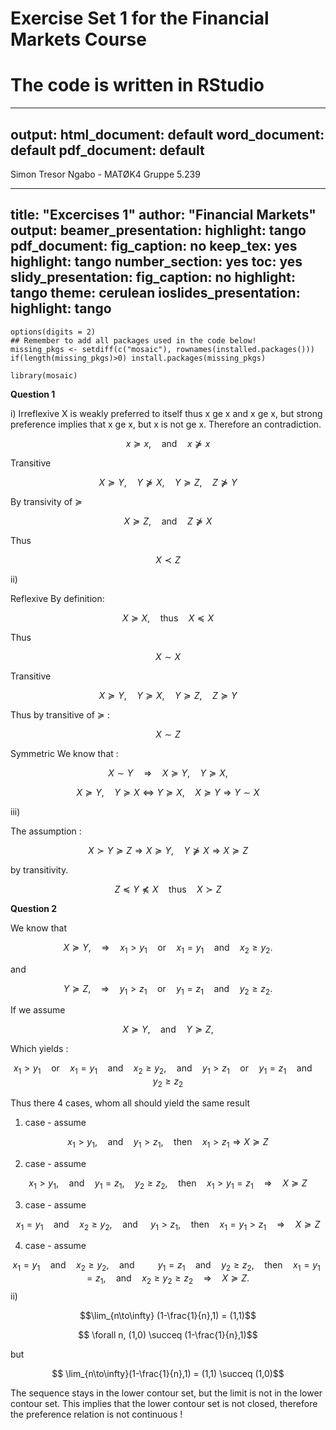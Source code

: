 # Exercise Set 1 for the Financial Markets Course

# The code is written in RStudio

---
output:
  html_document: default
  word_document: default
  pdf_document: default
---


Simon Tresor Ngabo - MATØK4 Gruppe 5.239

---
title: "Excercises 1"
author: "Financial Markets"
output:
  beamer_presentation:
    highlight: tango
  pdf_document:
    fig_caption: no
    keep_tex: yes
    highlight: tango
    number_section: yes
    toc: yes
  slidy_presentation:
    fig_caption: no
    highlight: tango
    theme: cerulean
  ioslides_presentation:
    highlight: tango
---

```{r, include = FALSE}
options(digits = 2)
## Remember to add all packages used in the code below!
missing_pkgs <- setdiff(c("mosaic"), rownames(installed.packages()))
if(length(missing_pkgs)>0) install.packages(missing_pkgs)
```

```{r, include=FALSE}
library(mosaic)
```

$\textbf{Question 1}$

i)
Irreflexive
X is weakly preferred to itself thus x ge x and x ge x, but strong preference implies that x ge x, but x is not ge x. Therefore an contradiction.

$$ x \succeq x,\quad \text{and}\quad x\nsucceq x $$

Transitive

$$X \succeq Y,\quad Y \nsucceq X,\quad Y \succeq Z, \quad Z \nsucceq Y$$

By transivity of $\succeq$

$$ X \succeq Z, \quad \text{and} \quad Z \nsucceq X $$

Thus 

$$ X \prec Z$$

ii)

Reflexive
By definition:

$$ X \succeq X, \quad \text{thus} \quad X \preceq X$$

Thus 

$$ X \sim X$$

Transitive

$$ X \succeq Y, \quad Y \succeq X,\quad Y \succeq Z,\quad Z \succeq Y $$

Thus by transitive of $\succeq$ :

$$ X \sim Z$$

Symmetric
We know that :

$$X \sim Y \quad \Rightarrow \quad X \succeq Y, \quad Y \succeq X, $$

$$X \succeq Y, \quad Y \succeq X \iff Y \succeq X, \quad X \succeq Y \Rightarrow Y \sim X$$

iii) 

The assumption :

$$ X \succ Y \succeq Z \Rightarrow X \succeq Y, \quad Y \nsucceq X \Rightarrow X \succeq Z$$

by transitivity.

$$ Z \preceq Y \npreceq X \quad \text{thus} \quad X \succ Z $$

$\textbf{Question 2}$

We know  that

$$X \succeq Y, \quad \Rightarrow \quad x_1>y_1 \quad \text{or} \quad x_1=y_1 \quad \text{and}  \quad x_2 \ge y_2.$$

and 

$$ Y \succeq Z, \quad \Rightarrow \quad y_1>z_1 \quad \text{or} \quad y_1=z_1 \quad \text{and}  \quad y_2 \ge z_2.$$

If we assume 

$$ X \succeq Y, \quad \text{and} \quad Y \succeq Z, $$

Which yields :

$$x_1>y_1 \quad \text{or} \quad x_1=y_1 \quad \text{and}  \quad x_2 \ge y_2, \quad \text{and} \quad y_1>z_1 \quad \text{or} \quad y_1=z_1 \quad \text{and}  \quad y_2 \ge z_2 $$

Thus there 4 cases, whom all should yield the same result 

1. case - assume

$$x_1 > y_1, \quad \text{and} \quad y_1 > z_1, \quad \text{then} \quad x_1 > z_1 \Rightarrow X \succeq Z   $$

2. case - assume

$$x_1 > y_1, \quad \text{and} \quad y_1=z_1, \quad y_2 \ge z_2,\quad \text{then} \quad x_1 > y_1 = z_1 \quad \Rightarrow  \quad X \succeq Z $$

3. case - assume

$$ x_1=y_1 \quad \text{and}  \quad x_2 \ge y_2, \quad \text{and } \quad y_1 > z_1, \quad \text{then} \quad x_1 = y_1 > z_1\quad \Rightarrow \quad X \succeq Z $$

4. case - assume

$$ x_1=y_1 \quad \text{and}  \quad x_2 \ge y_2, \quad \text{and } \quad \quad y_1=z_1 \quad \text{and}  \quad y_2 \ge z_2, \quad \text{then} \quad x_1 =y_1=z_1, \quad \text{and} \quad x_2 \ge y_2 \ge z_2 \quad \Rightarrow \quad X \succeq Z.$$
ii)

$$\lim_{n\to\infty} (1-\frac{1}{n},1) = (1,1)$$

$$ \forall n, (1,0) \succeq (1-\frac{1}{n},1)$$

but 

$$ \lim_{n\to\infty}(1-\frac{1}{n},1) = (1,1) \succeq (1,0)$$

The sequence stays in the lower contour set, but the limit is not in the lower contour set. This implies that the lower contour set is not closed, therefore the preference relation is not continuous !



